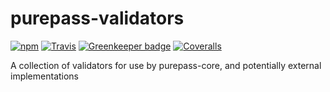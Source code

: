 # purepass-validators

[![npm](https://img.shields.io/npm/v/purepass-validators.svg)](https://npmjs.com/package/purepass-validators)
[![Travis](https://img.shields.io/travis/purepass/purepass-validators.svg)](https://travis-ci.org/purepass/purepass-validators)
[![Greenkeeper badge](https://badges.greenkeeper.io/purepass/purepass-validators.svg)](https://greenkeeper.io/)
[![Coveralls](https://img.shields.io/coveralls/purepass/purepass-validators.svg)](https://coveralls.io/github/purepass/purepass-validators)

A collection of validators for use by purepass-core, and potentially external implementations